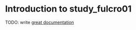 # Introduction to study_fulcro01

TODO: write [great documentation](http://jacobian.org/writing/what-to-write/)
